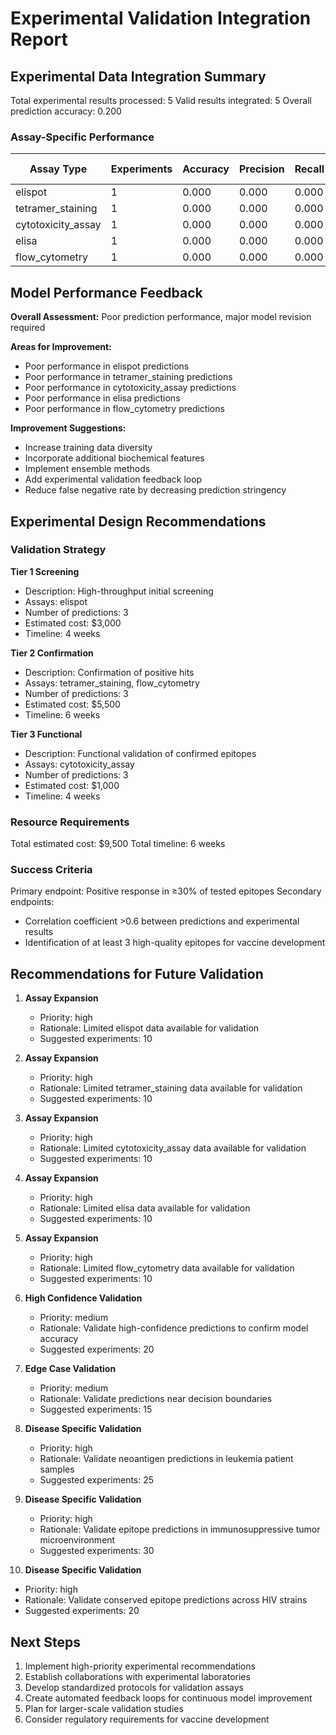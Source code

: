 # Experimental Validation Integration Report

## Experimental Data Integration Summary

Total experimental results processed: 5
Valid results integrated: 5
Overall prediction accuracy: 0.200

### Assay-Specific Performance

| Assay Type | Experiments | Accuracy | Precision | Recall | F1 Score |
|------------|-------------|----------|-----------|--------|----------|
| elispot | 1 | 0.000 | 0.000 | 0.000 | 0.000 |
| tetramer_staining | 1 | 0.000 | 0.000 | 0.000 | 0.000 |
| cytotoxicity_assay | 1 | 0.000 | 0.000 | 0.000 | 0.000 |
| elisa | 1 | 0.000 | 0.000 | 0.000 | 0.000 |
| flow_cytometry | 1 | 0.000 | 0.000 | 0.000 | 0.000 |

## Model Performance Feedback

**Overall Assessment:** Poor prediction performance, major model revision required

**Areas for Improvement:**
- Poor performance in elispot predictions
- Poor performance in tetramer_staining predictions
- Poor performance in cytotoxicity_assay predictions
- Poor performance in elisa predictions
- Poor performance in flow_cytometry predictions

**Improvement Suggestions:**
- Increase training data diversity
- Incorporate additional biochemical features
- Implement ensemble methods
- Add experimental validation feedback loop
- Reduce false negative rate by decreasing prediction stringency

## Experimental Design Recommendations

### Validation Strategy

**Tier 1 Screening**
- Description: High-throughput initial screening
- Assays: elispot
- Number of predictions: 3
- Estimated cost: $3,000
- Timeline: 4 weeks

**Tier 2 Confirmation**
- Description: Confirmation of positive hits
- Assays: tetramer_staining, flow_cytometry
- Number of predictions: 3
- Estimated cost: $5,500
- Timeline: 6 weeks

**Tier 3 Functional**
- Description: Functional validation of confirmed epitopes
- Assays: cytotoxicity_assay
- Number of predictions: 3
- Estimated cost: $1,000
- Timeline: 4 weeks

### Resource Requirements

Total estimated cost: $9,500
Total timeline: 6 weeks

### Success Criteria

Primary endpoint: Positive response in ≥30% of tested epitopes
Secondary endpoints:
- Correlation coefficient >0.6 between predictions and experimental results
- Identification of at least 3 high-quality epitopes for vaccine development

## Recommendations for Future Validation

1. **Assay Expansion**
   - Priority: high
   - Rationale: Limited elispot data available for validation
   - Suggested experiments: 10

2. **Assay Expansion**
   - Priority: high
   - Rationale: Limited tetramer_staining data available for validation
   - Suggested experiments: 10

3. **Assay Expansion**
   - Priority: high
   - Rationale: Limited cytotoxicity_assay data available for validation
   - Suggested experiments: 10

4. **Assay Expansion**
   - Priority: high
   - Rationale: Limited elisa data available for validation
   - Suggested experiments: 10

5. **Assay Expansion**
   - Priority: high
   - Rationale: Limited flow_cytometry data available for validation
   - Suggested experiments: 10

6. **High Confidence Validation**
   - Priority: medium
   - Rationale: Validate high-confidence predictions to confirm model accuracy
   - Suggested experiments: 20

7. **Edge Case Validation**
   - Priority: medium
   - Rationale: Validate predictions near decision boundaries
   - Suggested experiments: 15

8. **Disease Specific Validation**
   - Priority: high
   - Rationale: Validate neoantigen predictions in leukemia patient samples
   - Suggested experiments: 25

9. **Disease Specific Validation**
   - Priority: high
   - Rationale: Validate epitope predictions in immunosuppressive tumor microenvironment
   - Suggested experiments: 30

10. **Disease Specific Validation**
   - Priority: high
   - Rationale: Validate conserved epitope predictions across HIV strains
   - Suggested experiments: 20

## Next Steps

1. Implement high-priority experimental recommendations
2. Establish collaborations with experimental laboratories
3. Develop standardized protocols for validation assays
4. Create automated feedback loops for continuous model improvement
5. Plan for larger-scale validation studies
6. Consider regulatory requirements for vaccine development

